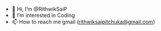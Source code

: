 - 👋 Hi, I’m @RithwikSaiP
- 👀 I’m interested in Coding
- 📫 How to reach me gmail (rithwiksaipitchuka@gmail.com)
<!---
RithwikSaiP/RithwikSaiP is a ✨ special ✨ repository because its `README.md` (this file) appears on your GitHub profile.
You can click the Preview link to take a look at your changes.
--->
